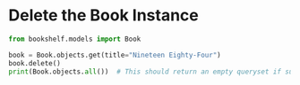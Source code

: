 # Delete the Book Instance

```python
from bookshelf.models import Book

book = Book.objects.get(title="Nineteen Eighty-Four")
book.delete()
print(Book.objects.all())  # This should return an empty queryset if successful
